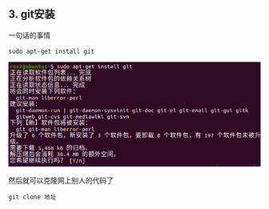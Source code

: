 ## 3. git安装

一句话的事情

```
sudo apt-get install git
```

![image-20210720210220100](扩展资料4-Git介绍安装/imgs/image-20210720210220100.png)



然后就可以克隆网上别人的代码了

```
git clone 地址
```

